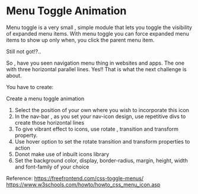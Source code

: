 # Menu Toggle Animation

Menu toggle is a very small , simple module that lets you toggle the visibility of expanded menu items. With menu toggle you can force expanded menu items to show up only when, you click the parent menu item.

Still not got!?..

So , have you seen navigation menu thing in websites and apps. The one with three horizontal parallel lines.
Yes!! That is what the next challenge is about.

You have to create:

Create a menu toggle animation

1. Select the position of your own where you wish to incorporate this icon
2. In the nav-bar , as you set your nav-icon design, use repetitive divs to create those horizontal lines
3. To give vibrant effect to icons, use rotate , transition and  transform property.
4. Use hover option to set the rotate transition and transform properties to action
5. Donot make use of inbuilt icons library 
6. Set the background color, display, border-radius, margin, height, width and font-family of your choice

Reference: 
https://freefrontend.com/css-toggle-menus/
https://www.w3schools.com/howto/howto_css_menu_icon.asp
